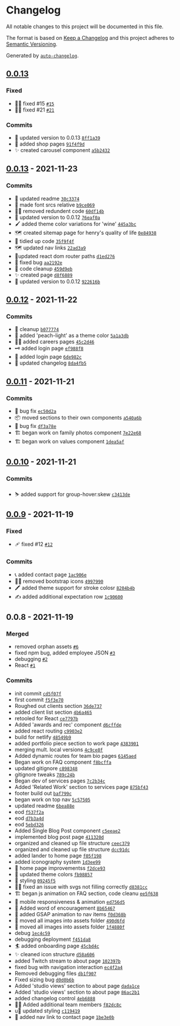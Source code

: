 # Changelog

All notable changes to this project will be documented in this file.

The format is based on [Keep a Changelog](https://keepachangelog.com/en/1.0.0/)
and this project adheres to [Semantic Versioning](https://semver.org/spec/v2.0.0.html).

Generated by [`auto-changelog`](https://github.com/CookPete/auto-changelog).

## [0.0.13](https://github.com/jordanlambrecht/pb-oct-2022/compare/0.0.13...0.0.13)

### Fixed

- 👨‍🔧 fixed #15 [`#15`](https://github.com/jordanlambrecht/pb-oct-2022/issues/15)
- 👨‍🔧 fixed #21 [`#21`](https://github.com/jordanlambrecht/pb-oct-2022/issues/21)

### Commits

- 💠 updated version to 0.0.13 [`8ff1a39`](https://github.com/jordanlambrecht/pb-oct-2022/commit/8ff1a39f7e7ba50bff8a84849daf4441f61095fc)
- 🏪 added shop pages [`91f4f9d`](https://github.com/jordanlambrecht/pb-oct-2022/commit/91f4f9d650516a26ea04570240cc92da63d34ae5)
- ✨ created carousel component [`a5b2432`](https://github.com/jordanlambrecht/pb-oct-2022/commit/a5b243237a8f816cff974764ec034ecb2ae18cf6)

## [0.0.13](https://github.com/jordanlambrecht/pb-oct-2022/compare/0.0.12...0.0.13) - 2021-11-23

### Commits

- 📓 updated readme [`30c3374`](https://github.com/jordanlambrecht/pb-oct-2022/commit/30c33743ff687c8960f389dae673d16062bdf30f)
- 📜 made font srcs relative [`b9ce069`](https://github.com/jordanlambrecht/pb-oct-2022/commit/b9ce0698e8bdde7a60947f25197c78c8983cfaab)
- 🙅‍♀️ removed redundent code [`60df14b`](https://github.com/jordanlambrecht/pb-oct-2022/commit/60df14b4b06f56c638b26eb4094c3d58e44b5f5d)
- 💠 updated version to 0.0.12 [`76eaf0a`](https://github.com/jordanlambrecht/pb-oct-2022/commit/76eaf0a02049db6e0502fe820bfbd8ab10ed3e56)
-  🖌️ added theme color variations for 'wine' [`445a3bc`](https://github.com/jordanlambrecht/pb-oct-2022/commit/445a3bcabb99b75ed3f8ae741c0fad6f4cfa3ece)
-  🗺️ created sitemap page for henry's quality of life [`0e84938`](https://github.com/jordanlambrecht/pb-oct-2022/commit/0e849384b4011833a1031dc6278dc2c8fb8f6c74)
- 🧹 tidied up code [`35f9f4f`](https://github.com/jordanlambrecht/pb-oct-2022/commit/35f9f4f0e4861564b1aeca5223b14ebeb1acee55)
-   🗺️ updated nav links [`22ad3a9`](https://github.com/jordanlambrecht/pb-oct-2022/commit/22ad3a9bd1dde1a1a3a0f46840f0157630b09463)
-  🚦updated react dom router paths [`d1ed276`](https://github.com/jordanlambrecht/pb-oct-2022/commit/d1ed276361edb1a99a2221f69b65d98f9545711c)
- 🐛 fixed bug [`aa2192e`](https://github.com/jordanlambrecht/pb-oct-2022/commit/aa2192ebffb27e0fdf897f417b15f90b396d202e)
- 🧼 code cleanup [`459d9eb`](https://github.com/jordanlambrecht/pb-oct-2022/commit/459d9eb55497dd95cce847552777bdc21be405c8)
- ✨ created page [`d8f6889`](https://github.com/jordanlambrecht/pb-oct-2022/commit/d8f6889243784c65a466cc8f1e8c9ba543deba5a)
- 💠 updated version to 0.0.12 [`922616b`](https://github.com/jordanlambrecht/pb-oct-2022/commit/922616bd5975b798b13654420ef96e894ed56a4c)

## [0.0.12](https://github.com/jordanlambrecht/pb-oct-2022/compare/0.0.11...0.0.12) - 2021-11-22

### Commits

- 🧹 cleanup [`b077774`](https://github.com/jordanlambrecht/pb-oct-2022/commit/b077774000981d75ab6f9dea17d7e637e1345bc9)
- 🍑 added 'peach-light' as a theme color [`5a1a3db`](https://github.com/jordanlambrecht/pb-oct-2022/commit/5a1a3dbd70fd19bbe06d53cc0c2825570a4de81a)
- 👷‍♀️ added careers pages [`45c2d46`](https://github.com/jordanlambrecht/pb-oct-2022/commit/45c2d4622096b461176b21c331a9234cc1b419e1)
- 🗝️ added login page [`ef988f8`](https://github.com/jordanlambrecht/pb-oct-2022/commit/ef988f8a15fa32359c0c7edaf0571bee75671474)
- 🦖 added login page [`6de982c`](https://github.com/jordanlambrecht/pb-oct-2022/commit/6de982c91ef8e8fd0fd659a19a9158c8533fe3fa)
- 📓 updated changelog [`8da4fb5`](https://github.com/jordanlambrecht/pb-oct-2022/commit/8da4fb5cc87a2e090b883b6927d8e24ae93e9c19)

## [0.0.11](https://github.com/jordanlambrecht/pb-oct-2022/compare/0.0.10...0.0.11) - 2021-11-21

### Commits

- 🐛 bug fix [`ec50d2a`](https://github.com/jordanlambrecht/pb-oct-2022/commit/ec50d2ac9319a8edb586aa92a9d45ef0eecfe5f2)
- 📦 moved sections to their own components [`a540a6b`](https://github.com/jordanlambrecht/pb-oct-2022/commit/a540a6b77742c94ed00191dddcea0cb95c1ebf19)
- 🐛 bug fix [`df3a78e`](https://github.com/jordanlambrecht/pb-oct-2022/commit/df3a78e32d4d0e0960ca5d5eb5d23b3df9efb72f)
- 🏗️ began work on family photos component [`7e22e68`](https://github.com/jordanlambrecht/pb-oct-2022/commit/7e22e687b9fff3347c87f38c88e569cc056b05c8)
- 🏗️ began work on values  component [`1dea5af`](https://github.com/jordanlambrecht/pb-oct-2022/commit/1dea5af4ceea8e691a2c6fe08b6636e6f978452c)

## [0.0.10](https://github.com/jordanlambrecht/pb-oct-2022/compare/0.0.9...0.0.10) - 2021-11-21

### Commits

- ⛷️ added support for group-hover:skew [`c3413de`](https://github.com/jordanlambrecht/pb-oct-2022/commit/c3413deba0c5b87bd517c383d57e95d8666ec655)

## [0.0.9](https://github.com/jordanlambrecht/pb-oct-2022/compare/0.0.8...0.0.9) - 2021-11-19

### Fixed

- 🩹 fixed #12 [`#12`](https://github.com/jordanlambrecht/pb-oct-2022/issues/12)

### Commits

- 📞 added contact page [`1ac906e`](https://github.com/jordanlambrecht/pb-oct-2022/commit/1ac906e9d07749911df335c6d061e873bae7148e)
- 🙅‍♀️ removed bootstrap icons [`4997990`](https://github.com/jordanlambrecht/pb-oct-2022/commit/4997990bd0bdb9f291dbbc178327a7c1cc878eb7)
- 🖍️ added theme support for stroke colosr [`8204b4b`](https://github.com/jordanlambrecht/pb-oct-2022/commit/8204b4b3b6f177bd579acdaa093a54ebf00df267)
- ✍️ added additional expectation row [`1c90600`](https://github.com/jordanlambrecht/pb-oct-2022/commit/1c90600421b441c6ecce0c4ca952d99778330745)

## 0.0.8 - 2021-11-19

### Merged

- removed orphan assets [`#6`](https://github.com/jordanlambrecht/pb-oct-2022/pull/6)
- fixed npm bug, added employee JSON [`#3`](https://github.com/jordanlambrecht/pb-oct-2022/pull/3)
- debugging [`#2`](https://github.com/jordanlambrecht/pb-oct-2022/pull/2)
- React  [`#1`](https://github.com/jordanlambrecht/pb-oct-2022/pull/1)

### Commits

- init commit [`cd5f07f`](https://github.com/jordanlambrecht/pb-oct-2022/commit/cd5f07fb63db5a837711f458aa3aec83c11617d1)
- first commit [`f5f3e70`](https://github.com/jordanlambrecht/pb-oct-2022/commit/f5f3e701b7759870fb2e999a45b12bda978c5862)
- Roughed out clients section [`36de737`](https://github.com/jordanlambrecht/pb-oct-2022/commit/36de7379843fd2b11f994e246fd30251299d5783)
- added client list section [`4b6a465`](https://github.com/jordanlambrecht/pb-oct-2022/commit/4b6a4658984ebce8f62b4a295d0995b068305f78)
- retooled for React [`ce7797b`](https://github.com/jordanlambrecht/pb-oct-2022/commit/ce7797b1e0f16eb59a077f7243e985287179ba7d)
- Added 'awards and rec' component [`d6cffde`](https://github.com/jordanlambrecht/pb-oct-2022/commit/d6cffde3cb2afd623369e40cb7a00107463883ec)
- added react routing [`c9903e2`](https://github.com/jordanlambrecht/pb-oct-2022/commit/c9903e2b19235e3f6686a11e6c8527a8554bd5ba)
- build for netlify [`48549b9`](https://github.com/jordanlambrecht/pb-oct-2022/commit/48549b93c4513734b0a289938219fc1a42f46cd3)
- added portfolio piece section to work page [`4383901`](https://github.com/jordanlambrecht/pb-oct-2022/commit/438390199e6dea6b5f652d0273d8aa49240d38f2)
- merging mult. local versions [`4c9ce8f`](https://github.com/jordanlambrecht/pb-oct-2022/commit/4c9ce8f6e480ac3e0877522a7fddc97a4eff5f2a)
- Added dynamic routes for team bio pages [`6145aed`](https://github.com/jordanlambrecht/pb-oct-2022/commit/6145aed2ec9cecf9f72d2db611b0bad132019567)
- Began work on FAQ component [`f8bcffa`](https://github.com/jordanlambrecht/pb-oct-2022/commit/f8bcffa68085e7151932ac1c0b125236d59fe16f)
- updated gitignore [`c898348`](https://github.com/jordanlambrecht/pb-oct-2022/commit/c898348786d0d35abab8fbbb4b4b1cd5314a3c8a)
- gitignore tweaks [`789c24b`](https://github.com/jordanlambrecht/pb-oct-2022/commit/789c24b0058493abd5786f1e1410e96e22cb0d6d)
- Began dev of services pages [`7c2b34c`](https://github.com/jordanlambrecht/pb-oct-2022/commit/7c2b34cc968da508255f9004cdeca1addfcccf7a)
- Added 'Related Work' section to services page [`875bf43`](https://github.com/jordanlambrecht/pb-oct-2022/commit/875bf432a9eb0ed4a06758cea4756cecfedb1d29)
- footer build out [`baf799c`](https://github.com/jordanlambrecht/pb-oct-2022/commit/baf799c2dc8372203e22349b93bfc1f267c28be9)
- began work on top nav [`5c57505`](https://github.com/jordanlambrecht/pb-oct-2022/commit/5c57505bc60e03af9d2f3917d7b620bc2d781233)
- updated readme [`6bea88e`](https://github.com/jordanlambrecht/pb-oct-2022/commit/6bea88eeccfe338a82d54945a17cf239a9ed88f8)
- eod [`f537f2a`](https://github.com/jordanlambrecht/pb-oct-2022/commit/f537f2a8cec4f75dd7da53fd139ec8475520399a)
- eod [`d7b3a4d`](https://github.com/jordanlambrecht/pb-oct-2022/commit/d7b3a4d955cd20dac48f4926c370b7e221d3e1a9)
- eod [`5ebd326`](https://github.com/jordanlambrecht/pb-oct-2022/commit/5ebd326b804d9bfdf49fe72850c575e9973c9909)
- Added Single Blog Post component [`c5eeae2`](https://github.com/jordanlambrecht/pb-oct-2022/commit/c5eeae293cab5a32fb871173865798f0c3ba768b)
- implemented blog post page [`411320d`](https://github.com/jordanlambrecht/pb-oct-2022/commit/411320d96da849c3960e9188f72cc75824796f7e)
- organized and cleaned up file structure [`ceec379`](https://github.com/jordanlambrecht/pb-oct-2022/commit/ceec37921c4bc497f2a19732b453e92a47fa1a84)
- organized and cleaned up file structure [`dcc91dc`](https://github.com/jordanlambrecht/pb-oct-2022/commit/dcc91dcfdf98fa4ceb16623901bd38923455f4ba)
- added lander to home page [`f05f198`](https://github.com/jordanlambrecht/pb-oct-2022/commit/f05f198a80b2675c1ec9ec9a803914058554518b)
- added iconography system [`1d3ee99`](https://github.com/jordanlambrecht/pb-oct-2022/commit/1d3ee99ea5ba1143b6823ca5c35b10cfdd2ff967)
- 🚀 home page improvementss [`f2dce93`](https://github.com/jordanlambrecht/pb-oct-2022/commit/f2dce93d65d4a00c35b9d2fa022b407b8c511008)
- 🌈 updated theme colors [`fb98857`](https://github.com/jordanlambrecht/pb-oct-2022/commit/fb9885750d72879b9eb009f9654ab16e3518b6d6)
- 💅 styling [`09245f5`](https://github.com/jordanlambrecht/pb-oct-2022/commit/09245f577cb48f4f2a983a86037ca221efbcaa8e)
- 🧑‍🔧 fixed an issue with svgs not filling correctly [`d8381cc`](https://github.com/jordanlambrecht/pb-oct-2022/commit/d8381cc78d40ba83fc9fc1fe76f6ca6a485ef827)
- 🏗  began js animation on FAQ section, code cleanu [`ee5f638`](https://github.com/jordanlambrecht/pb-oct-2022/commit/ee5f63880c603e2fc95c99508882d3ddf6c55bc0)
- 📱 mobile responsiveness & animation [`ed756d5`](https://github.com/jordanlambrecht/pb-oct-2022/commit/ed756d5bd4db9dcf1049d80ee55a5c1466857124)
- 🖖 Added word of encouragement [`8b65467`](https://github.com/jordanlambrecht/pb-oct-2022/commit/8b65467b4a315996dc5154131af4a1686443f79c)
- 🎥 added GSAP animation to nav items [`f0d368b`](https://github.com/jordanlambrecht/pb-oct-2022/commit/f0d368b23cea60466a526e8c2fcd52546c9b3dd2)
- :luggage: moved all images into assets folder [`490d6fd`](https://github.com/jordanlambrecht/pb-oct-2022/commit/490d6fdb98234c9d22ba24ea9615dcaf26cca601)
- :luggage: moved all images into assets folder [`1f4880f`](https://github.com/jordanlambrecht/pb-oct-2022/commit/1f4880fcbca4471f1499bd50b3b0642546ae346c)
- debug [`1ec4c59`](https://github.com/jordanlambrecht/pb-oct-2022/commit/1ec4c5994bff29d26559c0a965436973ffc6bc03)
- debugging deployment [`f451da8`](https://github.com/jordanlambrecht/pb-oct-2022/commit/f451da80e1f04dc6c25fba5e1c9256dc287dc60e)
- 🏄 added onboarding page [`45cbd4c`](https://github.com/jordanlambrecht/pb-oct-2022/commit/45cbd4c874308f8f604c42f4ed29b4cd027f9385)
- ✨ cleaned icon structure [`d58a606`](https://github.com/jordanlambrecht/pb-oct-2022/commit/d58a60644d00a87ac42cd179852f25e8fd338617)
- added Twitch stream to about page [`102397b`](https://github.com/jordanlambrecht/pb-oct-2022/commit/102397b2fe3a17e5673353c10f76a208e72bfe0c)
- fixed bug with navigation interaction [`ec4f2a4`](https://github.com/jordanlambrecht/pb-oct-2022/commit/ec4f2a460ffe8ae5c710c7a61724d6c03ae530d6)
- Removed debugging files [`db1f907`](https://github.com/jordanlambrecht/pb-oct-2022/commit/db1f907a38509a48ec2a1033e9db64a9e0f3e168)
- Fixed sizing bug [`d0d0b6b`](https://github.com/jordanlambrecht/pb-oct-2022/commit/d0d0b6b75eb32279597817a81da7390419cea8e8)
- Added 'studio views' section to about page [`dada1ce`](https://github.com/jordanlambrecht/pb-oct-2022/commit/dada1ceb87450cb7da97a48c32e6650a0d2c1472)
- Added 'studio views' section to about page [`86ac2b1`](https://github.com/jordanlambrecht/pb-oct-2022/commit/86ac2b10133f8b97f9d3d632c4540cff752c2873)
- added changelog control [`4eb6888`](https://github.com/jordanlambrecht/pb-oct-2022/commit/4eb6888da1d88a5a46b32aa8a6a1413f0c92685e)
- 👩‍🍳 Added additional team members [`f82dc8c`](https://github.com/jordanlambrecht/pb-oct-2022/commit/f82dc8ce36326d87867978000aa18c3116747c79)
- u💅 updated styling [`c119419`](https://github.com/jordanlambrecht/pb-oct-2022/commit/c1194194a4d93ed2843c359f00d48679999cfd84)
- 🔗 added nav link to contact page [`1be3e0b`](https://github.com/jordanlambrecht/pb-oct-2022/commit/1be3e0b94ac6357ed9258f84f98f88101920632f)
